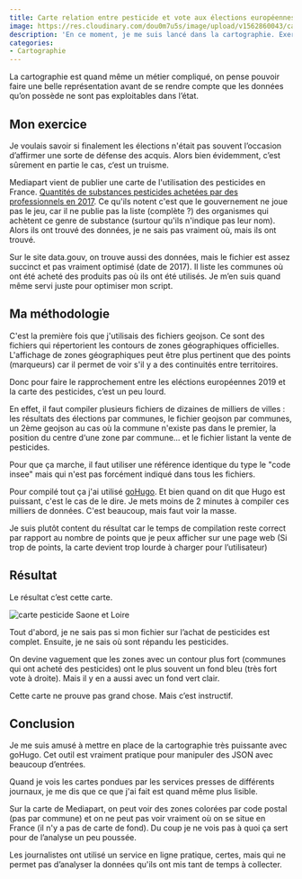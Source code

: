 ```yaml
---
title: Carte relation entre pesticide et vote aux élections européennes en Saône-et-Loire
image: https://res.cloudinary.com/dou0m7u5s/image/upload/v1562860043/carto-pesticide-glyphosate-bourgogne.png
description: 'En ce moment, je me suis lancé dans la cartographie. Exercice que j’aime beaucoup mais qui est cependant assez prenant en temps'
categories:
- Cartographie
---
```


La cartographie est quand même un métier compliqué, on pense pouvoir faire une belle représentation avant de se rendre compte que les données qu’on possède ne sont pas exploitables dans l’état.

## Mon exercice

Je voulais savoir si finalement les élections n'était pas souvent l’occasion d’affirmer une sorte de défense des acquis. Alors bien évidemment, c’est sûrement en partie le cas, c‘est un truisme.

Mediapart vient de publier une carte de l'utilisation des pesticides en France. [Quantités de substances pesticides achetées par des professionnels en 2017](https://mediapart.carto.com/viz/bc7dc11b-7e49-44db-91c7-c966da09c437/embed_map). Ce qu'ils notent c'est que le gouvernement ne joue pas le jeu, car il ne publie pas la liste (complète ?) des organismes qui achètent ce genre de substance (surtour qu'ils n'indique pas leur nom). Alors ils ont trouvé des données, je ne sais pas vraiment où, mais ils ont trouvé.

Sur le site data.gouv, on trouve aussi des données, mais le fichier est assez succinct et pas vraiment optimisé (date de 2017). Il liste les communes où ont été acheté des produits pas où ils ont été utilisés. Je m’en suis quand même servi juste pour optimiser mon script.

## Ma méthodologie

C'est la première fois que j'utilisais des fichiers geojson. Ce sont des fichiers qui répertorient les contours de zones géographiques officielles. L'affichage de zones géographiques peut être plus pertinent que des points (marqueurs) car il permet de voir s'il y a des continuités entre territoires.

Donc pour faire le rapprochement entre les eléctions européennes 2019 et la carte des pesticides, c’est un peu lourd.

En effet, il faut compiler plusieurs fichiers de dizaines de milliers de villes : les résultats des élections par communes, le fichier geojson par communes, un 2ème geojson au cas où la commune n'existe pas dans le premier, la position du centre d‘une zone par commune… et le fichier listant la vente de pesticides.

Pour que ça marche, il faut utiliser une référence identique du type le "code insee" mais qui n'est pas forcément indiqué dans tous les fichiers.

Pour compilé tout ça j'ai utilisé [goHugo](https://gohugo.io/). Et bien quand on dit que Hugo est puissant, c'est le cas de le dire. Je mets moins de 2 minutes à compiler ces milliers de données. C'est beaucoup, mais faut voir la masse.

Je suis plutôt content du résultat car le temps de compilation reste correct par rapport au nombre de points que je peux afficher sur une page web (Si trop de points, la carte devient trop lourde à charger pour l’utilisateur)

## Résultat

Le résultat c’est cette carte.

<img src="https://res.cloudinary.com/dou0m7u5s/image/upload/v1562860044/carto-election-pesticide-saone-loire.png" alt="carte pesticide Saone et Loire" />


Tout d'abord, je ne sais pas si mon fichier sur l’achat de pesticides est complet. Ensuite, je ne sais où sont répandu les pesticides.

On devine vaguement que les zones avec un contour plus fort (communes qui ont acheté des pesticides) ont le plus souvent un fond bleu (très fort vote à droite). Mais il y en a aussi avec un fond vert clair.

Cette carte ne prouve pas grand chose. Mais c’est instructif.

## Conclusion

Je me suis amusé à mettre en place de la cartographie très puissante avec goHugo. Cet outil est vraiment pratique pour manipuler des JSON avec beaucoup d’entrées.

Quand je vois les cartes pondues par les services presses de différents journaux, je me dis que ce que j'ai fait est quand même plus lisible.

Sur la carte de Mediapart, on peut voir des zones colorées par code postal (pas par commune) et on ne peut pas voir vraiment où on se situe en France (il n'y a pas de carte de fond). Du coup je ne vois pas à quoi ça sert pour de l’analyse un peu poussée.

Les journalistes ont utilisé un service en ligne pratique, certes, mais qui ne permet pas d’analyser la données qu'ils ont mis tant de temps à collecter.
